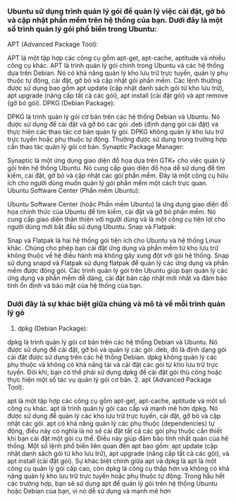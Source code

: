 
### Ubuntu sử dụng trình quản lý gói để quản lý việc cài đặt, gỡ bỏ và cập nhật phần mềm trên hệ thống của bạn. Dưới đây là một số trình quản lý gói phổ biến trong Ubuntu:

APT (Advanced Package Tool):

APT là một tập hợp các công cụ gồm apt-get, apt-cache, aptitude và nhiều công cụ khác.
APT là trình quản lý gói chính trong Ubuntu và các hệ thống dựa trên Debian.
Nó có khả năng quản lý kho lưu trữ trực tuyến, quản lý phụ thuộc tự động, cài đặt, gỡ bỏ và cập nhật gói phần mềm.
Các lệnh thường được sử dụng bao gồm apt update (cập nhật danh sách gói từ kho lưu trữ), apt upgrade (nâng cấp tất cả các gói), apt install (cài đặt gói) và apt remove (gỡ bỏ gói).
DPKG (Debian Package):

DPKG là trình quản lý gói cơ bản trên các hệ thống Debian và Ubuntu.
Nó được sử dụng để cài đặt và gỡ bỏ các gói .deb (định dạng gói cài đặt) và thực hiện các thao tác cơ bản quản lý gói.
DPKG không quản lý kho lưu trữ trực tuyến hoặc phụ thuộc tự động. Thường được sử dụng trong trường hợp cần thao tác quản lý gói cơ bản.
Synaptic Package Manager:

Synaptic là một ứng dụng giao diện đồ họa dựa trên GTK+ cho việc quản lý gói trên hệ thống Ubuntu.
Nó cung cấp giao diện đồ họa dễ sử dụng để tìm kiếm, cài đặt, gỡ bỏ và cập nhật các gói phần mềm.
Đây là một công cụ hữu ích cho người dùng muốn quản lý gói phần mềm một cách trực quan.
Ubuntu Software Center (Phần mềm Ubuntu):

Ubuntu Software Center (hoặc Phần mềm Ubuntu) là ứng dụng giao diện đồ họa chính thức của Ubuntu để tìm kiếm, cài đặt và gỡ bỏ phần mềm.
Nó cung cấp giao diện thân thiện với người dùng và là một công cụ tiện lợi cho người dùng mới bắt đầu sử dụng Ubuntu.
Snap và Flatpak:

Snap và Flatpak là hai hệ thống gói tiện ích cho Ubuntu và hệ thống Linux khác. Chúng cho phép bạn cài đặt ứng dụng và phần mềm từ kho lưu trữ không thuộc về hệ điều hành mà không gây xung đột với gói hệ thống.
Snap sử dụng snapd và Flatpak sử dụng flatpak để quản lý các ứng dụng và phần mềm được đóng gói.
Các trình quản lý gói trên Ubuntu giúp bạn quản lý các ứng dụng và phần mềm dễ dàng, cài đặt bản cập nhật mới nhất và đảm bảo tính ổn định và bảo mật của hệ thống của bạn.


### Dưới đây là sự khác biệt giữa chúng và mô tả về mỗi trình quản lý gó
1. dpkg (Debian Package):

dpkg là trình quản lý gói cơ bản trên các hệ thống Debian và Ubuntu.
Nó được sử dụng để cài đặt, gỡ bỏ và quản lý các gói .deb, đó là định dạng gói cài đặt được sử dụng trên các hệ thống Debian.
dpkg không quản lý các phụ thuộc và không có khả năng tải và cài đặt các gói từ kho lưu trữ trực tuyến.
Đôi khi, bạn có thể phải sử dụng dpkg để cài đặt gói thủ công hoặc thực hiện một số tác vụ quản lý gói cơ bản.
2. apt (Advanced Package Tool):

apt là một tập hợp các công cụ gồm apt-get, apt-cache, aptitude và một số công cụ khác.
apt là trình quản lý gói cao cấp và mạnh mẽ hơn dpkg. Nó được sử dụng để quản lý các kho lưu trữ trực tuyến, cài đặt, gỡ bỏ và cập nhật các gói.
apt có khả năng quản lý các phụ thuộc (dependencies) tự động, điều này có nghĩa là nó sẽ cài đặt tất cả các gói phụ thuộc cần thiết khi bạn cài đặt một gói cụ thể. Điều này giúp đảm bảo tính nhất quán của hệ thống.
Một số lệnh phổ biến liên quan đến apt bao gồm: apt update (cập nhật danh sách gói từ kho lưu trữ), apt upgrade (nâng cấp tất cả các gói), và apt install (cài đặt gói).
Sự khác biệt chính giữa apt và dpkg là apt là một công cụ quản lý gói cấp cao, còn dpkg là công cụ thấp hơn và không có khả năng quản lý kho lưu trữ trực tuyến hoặc phụ thuộc tự động. Trong hầu hết các trường hợp, bạn sẽ sử dụng apt để quản lý gói trên hệ thống Ubuntu hoặc Debian của bạn, vì nó dễ sử dụng và mạnh mẽ hơn
